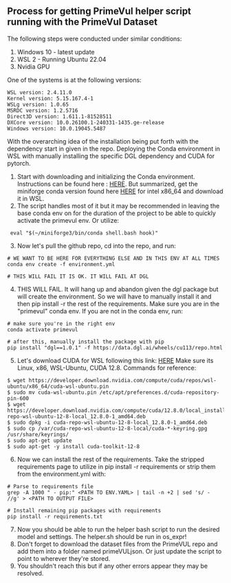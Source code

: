 
## Process for getting PrimeVul helper script running with the PrimeVul Dataset

The following steps were conducted under similar conditions:
1. Windows 10 - latest update
2. WSL 2 - Running Ubuntu 22.04
3. Nvidia GPU

One of the systems is at the following versions:

```
WSL version: 2.4.11.0
Kernel version: 5.15.167.4-1
WSLg version: 1.0.65
MSRDC version: 1.2.5716
Direct3D version: 1.611.1-81528511
DXCore version: 10.0.26100.1-240331-1435.ge-release
Windows version: 10.0.19045.5487
```

With the overarching idea of the installation being put forth with the dependency start in given in the repo. Deploying the Conda environment in WSL with manually installing the specific DGL dependency and CUDA for pytorch.

1. Start with downloading and initializing the Conda environment. Instructions can be found here : [HERE](https://docs.conda.io/projects/conda/en/stable/user-guide/install/linux.html). But summarized, get the miniforge conda version found here [HERE](https://conda-forge.org/download/) for intel x86_64 and download it in WSL.
2. The script handles most of it but it may be recommended in leaving the base conda env on for the duration of the project to be able to quickly activate the primevul env. Or utilize:
```
 eval "$(~/miniforge3/bin/conda shell.bash hook)"

```
3. Now let's pull the github repo, cd into the repo, and run:
```
# WE WANT TO BE HERE FOR EVERYTHING ELSE AND IN THIS ENV AT ALL TIMES
conda env create -f environment.yml

# THIS WILL FAIL IT IS OK. IT WILL FAIL AT DGL
```
4. THIS WILL FAIL. It will hang up and abandon given the dgl package but will create the environment. So we will have to manually install it and then pip install -r the rest of the requirements. Make sure you are in the "primevul" conda env. If you are not in the conda env, run: 
```
# make sure you're in the right env
conda activate primevul

# after this, manually install the package with pip
pip install "dgl==1.0.1" -f https://data.dgl.ai/wheels/cu113/repo.html
```
5.  Let's download CUDA for WSL following this link: [HERE](https://developer.nvidia.com/cuda-downloads?target_os=Linux&target_arch=x86_64&Distribution=WSL-Ubuntu&target_version=2.0&target_type=deb_local) Make sure its Linux, x86, WSL-Ubuntu, CUDA 12.8. Commands for reference:
```
$ wget https://developer.download.nvidia.com/compute/cuda/repos/wsl-ubuntu/x86_64/cuda-wsl-ubuntu.pin
$ sudo mv cuda-wsl-ubuntu.pin /etc/apt/preferences.d/cuda-repository-pin-600
$ wget https://developer.download.nvidia.com/compute/cuda/12.8.0/local_installers/cuda-repo-wsl-ubuntu-12-8-local_12.8.0-1_amd64.deb
$ sudo dpkg -i cuda-repo-wsl-ubuntu-12-8-local_12.8.0-1_amd64.deb
$ sudo cp /var/cuda-repo-wsl-ubuntu-12-8-local/cuda-*-keyring.gpg /usr/share/keyrings/
$ sudo apt-get update
$ sudo apt-get -y install cuda-toolkit-12-8
```
6. Now we can install the rest of the requirements. Take the stripped requirements page to utilize in pip install -r requirements or strip them from the environment.yml with:
```
# Parse to requirements file
grep -A 1000 " - pip:" <PATH TO ENV.YAML> | tail -n +2 | sed 's/ - //g' > <PATH TO OUTPUT FILE>

# Install remaining pip packages with requirements 
pip install -r requirements.txt
```
7. Now you should be able to run the helper bash script to run the desired model and settings. The helper.sh should be run in os_expr!
8. Don't forget to download the dataset files from the PrimeVUL repo and add them into a folder named primeVULjson. Or just update the script to point to wherever they're stored.
9.  You shouldn't reach this but if any other errors appear they may be resolved.
